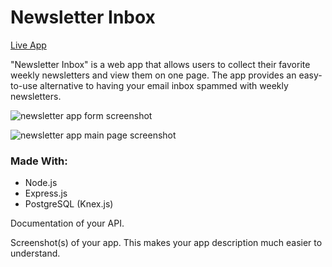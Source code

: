 <h1>Newsletter Inbox</h1>

<a href="https://ryan-newsletter-app.now.sh/">Live App</a>

<p>"Newsletter Inbox" is a web app that allows users to collect their favorite weekly newsletters
and view them on one page. The app provides an easy-to-use alternative to having your email inbox
spammed with weekly newsletters. </p>

![newsletter app form screenshot](../screenshots/newslettersapp.jpg "add newsletter form")

![newsletter app main page screenshot](../screenshots/newsletterapp2.jpg "newsletter list")

<h3>Made With:</h3>
<ul>
<li>Node.js</li>
<li>Express.js</li>
<li>PostgreSQL (Knex.js)</li>
</ul>
Documentation of your API.

Screenshot(s) of your app. This makes your app description much easier to understand.
